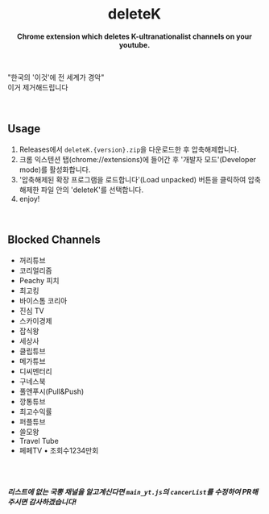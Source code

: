 <div align="center">

<h1>deleteK</h1>

**Chrome extension which deletes K-ultranationalist channels on your youtube.**

</div>
<br>

"한국의 '이것'에 전 세계가 경악"<br>
이거 제거해드립니다

<br>

## Usage
1. Releases에서 `deleteK.{version}.zip`을 다운로드한 후 압축해제합니다.
2. 크롬 익스텐션 탭(chrome://extensions)에 들어간 후 '개발자 모드'(Developer mode)를 활성화합니다.
3. '압축해제된 확장 프로그램을 로드합니다'(Load unpacked) 버튼을 클릭하여 압축해제한 파일 안의 'deleteK'를 선택합니다.
4. enjoy!

<br>

## Blocked Channels
- 꺼리튜브
- 코리얼리즘
- Peachy 피치
- 최고킹
- 바이스톰 코리아
- 진심 TV
- 스카이경제
- 잡식왕
- 세상사
- 클립튜브
- 메가튜브
- 디씨멘터리
- 구네스북
- 풀앤푸시(Pull&Push)
- 깡통튜브
- 최고수익률
- 퍼플튜브
- 쓸모왕
- Travel Tube
- 페페TV • 조회수1234만회

<br>
<br>

_**리스트에 없는 국뽕 채널을 알고계신다면 `main_yt.js`의 `cancerList`를 수정하여 PR해주시면 감사하겠습니다!**_
